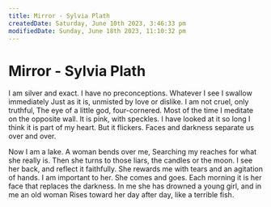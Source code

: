 ```yaml
---
title: Mirror - Sylvia Plath
createdDate: Saturday, June 10th 2023, 3:46:33 pm
modifiedDate: Sunday, June 18th 2023, 11:10:32 pm
---
```


# Mirror - Sylvia Plath

I am silver and exact. I have no preconceptions.
Whatever I see I swallow immediately
Just as it is, unmisted by love or dislike.
I am not cruel, only truthful‚
The eye of a little god, four-cornered.
Most of the time I meditate on the opposite wall.
It is pink, with speckles. I have looked at it so long
I think it is part of my heart. But it flickers.
Faces and darkness separate us over and over.

Now I am a lake. A woman bends over me,
Searching my reaches for what she really is.
Then she turns to those liars, the candles or the moon.
I see her back, and reflect it faithfully.
She rewards me with tears and an agitation of hands.
I am important to her. She comes and goes.
Each morning it is her face that replaces the darkness.
In me she has drowned a young girl, and in me an old woman
Rises toward her day after day, like a terrible fish.
